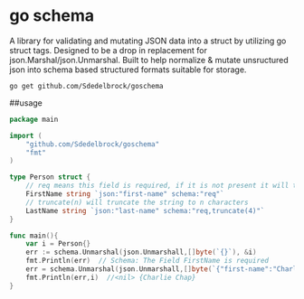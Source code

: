 # go schema
A library for validating and mutating JSON data into a struct by utilizing go struct tags.  Designed to be a drop in replacement for json.Marshal/json.Unmarshal.  Built to help normalize & mutate unsructured json into schema based structured formats suitable for storage.

`go get github.com/Sdedelbrock/goschema`

##usage
```go
package main

import (
	"github.com/Sdedelbrock/goschema"
	"fmt"
)

type Person struct {
	// req means this field is required, if it is not present it will throw an error
	FirstName string `json:"first-name" schema:"req"`
	// truncate(n) will truncate the string to n characters
	LastName string `json:"last-name" schema:"req,truncate(4)"`
}

func main(){
	var i = Person{}
	err := schema.Unmarshal(json.Unmarshall,[]byte(`{}`), &i)
	fmt.Println(err)  // Schema: The Field FirstName is required
	err = schema.Unmarshal(json.Unmarshall,[]byte(`{"first-name":"Charlie", "last-name":"Chaplin"}`), &i)
	fmt.Println(err,i)  //<nil> {Charlie Chap}
}
```
